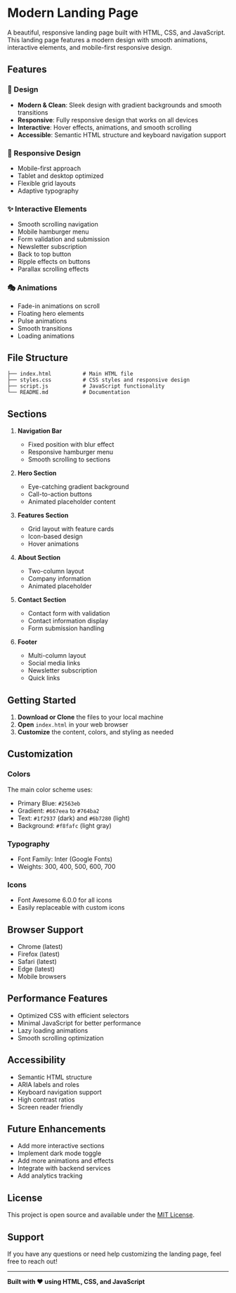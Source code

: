 # Modern Landing Page

A beautiful, responsive landing page built with HTML, CSS, and JavaScript. This landing page features a modern design with smooth animations, interactive elements, and mobile-first responsive design.

## Features

### 🎨 Design
- **Modern & Clean**: Sleek design with gradient backgrounds and smooth transitions
- **Responsive**: Fully responsive design that works on all devices
- **Interactive**: Hover effects, animations, and smooth scrolling
- **Accessible**: Semantic HTML structure and keyboard navigation support

### 📱 Responsive Design
- Mobile-first approach
- Tablet and desktop optimized
- Flexible grid layouts
- Adaptive typography

### ✨ Interactive Elements
- Smooth scrolling navigation
- Mobile hamburger menu
- Form validation and submission
- Newsletter subscription
- Back to top button
- Ripple effects on buttons
- Parallax scrolling effects

### 🎭 Animations
- Fade-in animations on scroll
- Floating hero elements
- Pulse animations
- Smooth transitions
- Loading animations

## File Structure

```
├── index.html          # Main HTML file
├── styles.css          # CSS styles and responsive design
├── script.js           # JavaScript functionality
└── README.md           # Documentation
```

## Sections

1. **Navigation Bar**
   - Fixed position with blur effect
   - Responsive hamburger menu
   - Smooth scrolling to sections

2. **Hero Section**
   - Eye-catching gradient background
   - Call-to-action buttons
   - Animated placeholder content

3. **Features Section**
   - Grid layout with feature cards
   - Icon-based design
   - Hover animations

4. **About Section**
   - Two-column layout
   - Company information
   - Animated placeholder

5. **Contact Section**
   - Contact form with validation
   - Contact information display
   - Form submission handling

6. **Footer**
   - Multi-column layout
   - Social media links
   - Newsletter subscription
   - Quick links

## Getting Started

1. **Download or Clone** the files to your local machine
2. **Open** `index.html` in your web browser
3. **Customize** the content, colors, and styling as needed

## Customization

### Colors
The main color scheme uses:
- Primary Blue: `#2563eb`
- Gradient: `#667eea` to `#764ba2`
- Text: `#1f2937` (dark) and `#6b7280` (light)
- Background: `#f8fafc` (light gray)

### Typography
- Font Family: Inter (Google Fonts)
- Weights: 300, 400, 500, 600, 700

### Icons
- Font Awesome 6.0.0 for all icons
- Easily replaceable with custom icons

## Browser Support

- Chrome (latest)
- Firefox (latest)
- Safari (latest)
- Edge (latest)
- Mobile browsers

## Performance Features

- Optimized CSS with efficient selectors
- Minimal JavaScript for better performance
- Lazy loading animations
- Smooth scrolling optimization

## Accessibility

- Semantic HTML structure
- ARIA labels and roles
- Keyboard navigation support
- High contrast ratios
- Screen reader friendly

## Future Enhancements

- Add more interactive sections
- Implement dark mode toggle
- Add more animations and effects
- Integrate with backend services
- Add analytics tracking

## License

This project is open source and available under the [MIT License](LICENSE).

## Support

If you have any questions or need help customizing the landing page, feel free to reach out!

---

**Built with ❤️ using HTML, CSS, and JavaScript** 